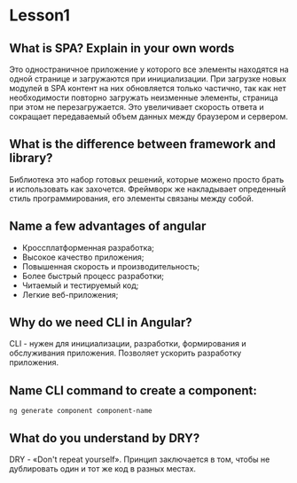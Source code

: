 # Lesson1

## What is SPA? Explain in your own words
Это одностраничное приложение у которого все элементы находятся на одной странице и загружаются при инициализации. При загрузке новых модулей в SPA контент на них обновляется только частично, так как нет необходимости повторно загружать неизменные элементы, страница при этом не перезагружается. Это увеличивает скорость ответа и сокращает передаваемый объем данных между браузером и сервером.

## What is the difference between framework and library?
Библиотека это набор готовых решений, которые можено просто брать и использовать как захочется. Фреймворк же накладывает опреденный стиль программирования, его элементы связаны между собой.

## Name a few advantages of angular
- Кроссплатформенная разработка;
- Высокое качество приложения;
- Повышенная скорость и производительность;
- Более быстрый процесс разработки;
- Читаемый и тестируемый код;
- Легкие веб-приложения;

## Why do we need CLI in Angular?
CLI - нужен для инициализации, разработки, формирования и обслуживания приложения. Позволяет ускорить разработку приложения.

## Name CLI command to create a component:
```ng generate component component-name```

## What do you understand by DRY?
DRY - «Don't repeat yourself». Принцип заключается в том, чтобы не дублировать один и тот же код в разных местах. 
